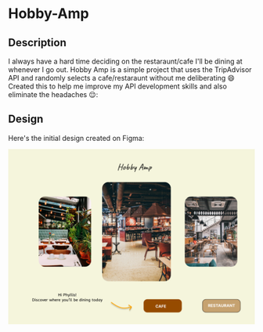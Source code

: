 # Hobby-Amp

## Description
I always have a hard time deciding on the restaraunt/cafe I'll be dining at whenever I go out. Hobby Amp is a simple project that uses the TripAdvisor API and randomly selects a cafe/restaraunt without me deliberating :smile: 
Created this to help me improve my API development skills and also eliminate the headaches 😌:

## Design
Here's the initial design created on Figma:

![HobbyAmp Design](assets/images/Hobby_Amp_Design.png)
